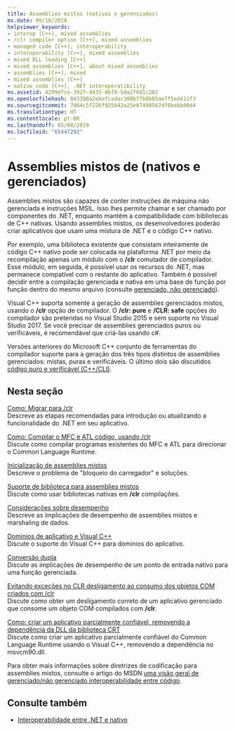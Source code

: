 ```yaml
---
title: Assemblies mistos (nativos e gerenciados)
ms.date: 09/18/2018
helpviewer_keywords:
- interop [C++], mixed assemblies
- /clr compiler option [C++], mixed assemblies
- managed code [C++], interoperability
- interoperability [C++], mixed assemblies
- mixed DLL loading [C++]
- mixed assemblies [C++], about mixed assemblies
- assemblies [C++], mixed
- mixed assemblies [C++]
- native code [C++], .NET interoperatibility
ms.assetid: 4299dfce-392f-4933-8bf0-5da2f0d1c282
ms.openlocfilehash: 043390a2ebefcadac300b7fb0b05ae7f5ed411f3
ms.sourcegitcommit: 7d64c5f226f925642a25e07498567df8bebb00d4
ms.translationtype: HT
ms.contentlocale: pt-BR
ms.lasthandoff: 05/08/2019
ms.locfileid: "65447292"
---
```

# <a name="mixed-native-and-managed-assemblies"></a>Assemblies mistos de (nativos e gerenciados)

Assemblies mistos são capazes de conter instruções de máquina não gerenciada e instruções MSIL. Isso lhes permite chamar e ser chamado por componentes do .NET, enquanto mantém a compatibilidade com bibliotecas de C++ nativas. Usando assemblies mistos, os desenvolvedores poderão criar aplicativos que usam uma mistura de .NET e o código C++ nativo.

Por exemplo, uma biblioteca existente que consistam inteiramente de código C++ nativo pode ser colocada na plataforma .NET por meio da recompilação apenas um módulo com o **/clr** comutador de compilador. Esse módulo, em seguida, é possível usar os recursos do .NET, mas permanece compatível com o restante do aplicativo. Também é possível decidir entre a compilação gerenciada e nativa em uma base de função por função dentro do mesmo arquivo (consulte [gerenciado, não gerenciado](../preprocessor/managed-unmanaged.md)).

Visual C++ suporta somente a geração de assemblies gerenciados mistos, usando o **/clr** opção de compilador. O **/clr: pure** e **/CLR: safe** opções do compilador são preteridas no Visual Studio 2015 e sem suporte no Visual Studio 2017. Se você precisar de assemblies gerenciados puros ou verificáveis, é recomendável que criá-las usando c#.

Versões anteriores do Microsoft C++ conjunto de ferramentas do compilador suporte para a geração dos três tipos distintos de assemblies gerenciados: mistas, puras e verificáveis. O último dois são discutidos [código puro e verificável (C++/CLI)](../dotnet/pure-and-verifiable-code-cpp-cli.md).

## <a name="in-this-section"></a>Nesta seção

[Como: Migrar para /clr](../dotnet/how-to-migrate-to-clr.md)<br/>
Descreve as etapas recomendadas para introdução ou atualizando a funcionalidade do .NET em seu aplicativo.

[Como: Compilar o MFC e ATL código, usando /clr](../dotnet/how-to-compile-mfc-and-atl-code-by-using-clr.md)<br/>
Discute como compilar programas existentes do MFC e ATL para direcionar o Common Language Runtime.

[Inicialização de assemblies mistos](../dotnet/initialization-of-mixed-assemblies.md)<br/>
Descreve o problema de "bloqueio do carregador" e soluções.

[Suporte de biblioteca para assemblies mistos](../dotnet/library-support-for-mixed-assemblies.md)<br/>
Discute como usar bibliotecas nativas em **/clr** compilações.

[Considerações sobre desempenho](../dotnet/performance-considerations-for-interop-cpp.md)<br/>
Descreve as implicações de desempenho de assemblies mistos e marshaling de dados.

[Domínios de aplicativo e Visual C++](../dotnet/application-domains-and-visual-cpp.md)<br/>
Discute o suporte do Visual C++ para domínios do aplicativo.

[Conversão dupla](../dotnet/double-thunking-cpp.md)<br/>
Discute as implicações de desempenho de um ponto de entrada nativo para uma função gerenciada.

[Evitando exceções no CLR desligamento ao consumo dos objetos COM criados com /clr](../dotnet/avoiding-exceptions-on-clr-shutdown-when-consuming-com-objects-built-with-clr.md)<br/>
Discute como obter um desligamento correto de um aplicativo gerenciado que consome um objeto COM compilados com **/clr**.

[Como: criar um aplicativo parcialmente confiável, removendo a dependência da DLL da biblioteca CRT](../dotnet/create-a-partially-trusted-application.md)<br/>
Discute como criar um aplicativo parcialmente confiável do Common Language Runtime usando o Visual C++, removendo a dependência no msvcm90.dll.

Para obter mais informações sobre diretrizes de codificação para assemblies mistos, consulte o artigo do MSDN [uma visão geral de gerenciado/não gerenciado interoperabilidade entre código](https://msdn.microsoft.com/library/ms973872.aspx).

## <a name="see-also"></a>Consulte também

- [Interoperabilidade entre .NET e nativo](../dotnet/native-and-dotnet-interoperability.md)
